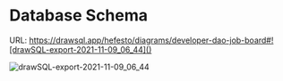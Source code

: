 # Database Schema

URL: https://drawsql.app/hefesto/diagrams/developer-dao-job-board#![drawSQL-export-2021-11-09_06_44]()

![drawSQL-export-2021-11-09_06_44](https://user-images.githubusercontent.com/45052332/140835229-c0bc2bc5-b641-4caa-be19-cc042c14c470.png)


